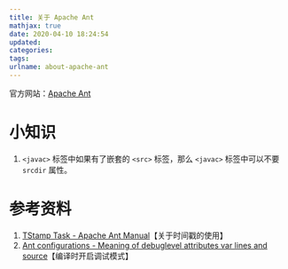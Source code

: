 ```yaml
---
title: 关于 Apache Ant
mathjax: true
date: 2020-04-10 18:24:54
updated:
categories:
tags:
urlname: about-apache-ant
---
```




<!-- more -->

官方网站：[Apache Ant](https://ant.apache.org/)



# 小知识

1. `<javac>` 标签中如果有了嵌套的 `<src>` 标签，那么 `<javac>` 标签中可以不要 `srcdir` 属性。



# 参考资料

1. [TStamp Task - Apache Ant Manual](http://ant.apache.org/manual/Tasks/tstamp.html)【关于时间戳的使用】
2. [Ant configurations - Meaning of debuglevel attributes var lines and source](https://stackoverflow.com/questions/22647392/ant-configurations-meaning-of-debuglevel-attributes-var-lines-and-source)【编译时开启调试模式】